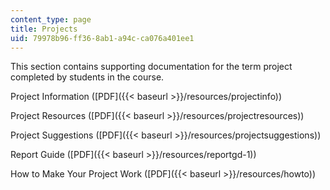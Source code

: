```yaml
---
content_type: page
title: Projects
uid: 79978b96-ff36-8ab1-a94c-ca076a401ee1
---
```


This section contains supporting documentation for the term project completed by students in the course.

Project Information ([PDF]({{< baseurl >}}/resources/projectinfo))

Project Resources ([PDF]({{< baseurl >}}/resources/projectresources))

Project Suggestions ([PDF]({{< baseurl >}}/resources/projectsuggestions))

Report Guide ([PDF]({{< baseurl >}}/resources/reportgd-1))

How to Make Your Project Work ([PDF]({{< baseurl >}}/resources/howto))